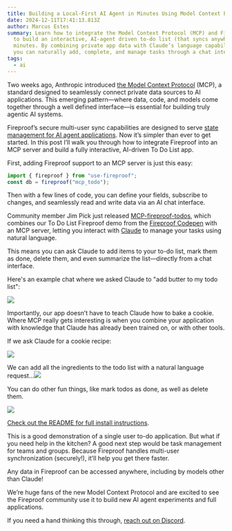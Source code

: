 ```yaml
---
title: Building a Local-First AI Agent in Minutes Using Model Context Protocol
date: 2024-12-11T17:41:13.813Z
author: Marcus Estes
summary: Learn how to integrate the Model Context Protocol (MCP) and Fireproof
  to build an interactive, AI-agent driven to-do list (that syncs anywhere) in
  minutes. By combining private app data with Claude’s language capabilities,
  you can naturally add, complete, and manage tasks through a chat interface.
tags:
  - ai
---
```

Two weeks ago, Anthropic introduced [the Model Context Protocol](https://www.anthropic.com/news/model-context-protocol) (MCP), a standard designed to seamlessly connect private data sources to AI applications. This emerging pattern—where data, code, and models come together through a well defined interface—is essential for building truly agentic AI systems. 

Fireproof’s secure multi-user sync capabilities are designed to serve [state management for AI agent applications](https://fireproof.storage/posts/state-management-for-ai-agents/). Now it’s simpler than ever to get started. In this post I’ll walk you through how to integrate Fireproof into an MCP server and build a fully interactive, AI-driven To Do List app.

First, adding Fireproof support to an MCP server is just this easy:

```js
import { fireproof } from "use-fireproof";
const db = fireproof("mcp_todo");
```

Then with a few lines of code, you can define your fields, subscribe to changes, and seamlessly read and write data via an AI chat interface. 

Community member Jim Pick just released [MCP-fireproof-todos](https://github.com/jimpick/mcp-fireproof-todos), which combines our To Do List Fireproof demo from the [Fireproof Codepen](https://codepen.io/jchrisa/pen/bGOGvBz) with an MCP server, letting you interact with [Claude](https://claude.ai/) to manage your tasks using natural language.

This means you can ask Claude to add items to your to-do list, mark them as done, delete them, and even summarize the list—directly from a chat interface. 

Here's an example chat where we asked Claude to "add butter to my todo list":



![](https://lh7-rt.googleusercontent.com/docsz/AD_4nXf4MNG5OkDin8oIxSbHvyLrviWP6eL4G7pyVP0A8-iKjaDQXOrLgapJ_JFjJc6i7rMkLkv9ppglk0-A29VpuzLRFxjJQLsgyoMtljvLWVQSD7KViEboRMp3lXmv2G7iUR3ethqs4Q?key=D-ocWe19OM9U8m8wUoo7utmk)

Importantly, our app doesn’t have to teach Claude how to bake a cookie. Where MCP really gets interesting is when you combine your application with knowledge that Claude has already been trained on, or with other tools.

If we ask Claude for a cookie recipe:

![](https://lh7-rt.googleusercontent.com/docsz/AD_4nXe07Wmb6W8f77zeSBA9Y3pE7czIVsX06iTNtclHE0h-5l2vcMZ5bc08CQCFAaMbPJ7rLd-tjIUV7W1Hc41CjpAHF4mw4W2T37RB1mPyKuXwsQkL3JvEa7MzEjuZf6beXCV8ut5zrg?key=D-ocWe19OM9U8m8wUoo7utmk)

We can add all the ingredients to the todo list with a natural language request…![](https://lh7-rt.googleusercontent.com/docsz/AD_4nXfxmsp7qp3fOi_rUX5YeN41T5xyqEQwFP5SDVDKW-PcjLjzNmFIvp-mAV9v84K2usVxWvdnsREJtYbvUphV7khCS_39luq6T23klY9aPthcITYI9tMiYbhDm8iEPxnKyFJD8Mxbow?key=D-ocWe19OM9U8m8wUoo7utmk)

You can do other fun things, like mark todos as done, as well as delete them.

![](https://lh7-rt.googleusercontent.com/docsz/AD_4nXcNirlONHt36TlwPa7HYBGF-V7kKxHBCIKZ245vLHbUCk6hMCcN2W1nT1Q6E63XyJjnm9Valv4bjK8JDgyf7CMsnkY4gs35EATjnyqpvjJo_I6pXBLkgYpPG_1ANCVEGPW7w8JmWQ?key=D-ocWe19OM9U8m8wUoo7utmk)

[Check out the README for full install instructions](https://github.com/jimpick/mcp-fireproof-todos/blob/main/README.md).

This is a good demonstration of a single user to-do application. But what if you need help in the kitchen? A good next step would be task management for teams and groups. Because Fireproof handles multi-user synchronization (securely!), it’ll help you get there faster. 

Any data in Fireproof can be accessed anywhere, including by models other than Claude!

We’re huge fans of the new Model Context Protocol and are excited to see the Fireproof community use it to build new AI agent experiments and full applications.

If you need a hand thinking this through, [reach out on Discord](https://discord.gg/DbSXGqvxFc).